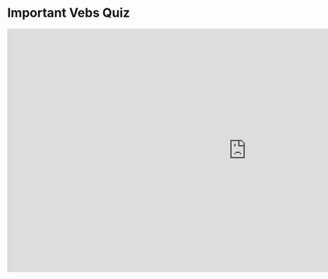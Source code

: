 <h1>Important Vebs Quiz</h1>
<iframe src="https://h5p.org/h5p/embed/689515" width="1090" height="556" frameborder="0" allowfullscreen="allowfullscreen"></iframe><script src="https://h5p.org/sites/all/modules/h5p/library/js/h5p-resizer.js" charset="UTF-8"></script>
